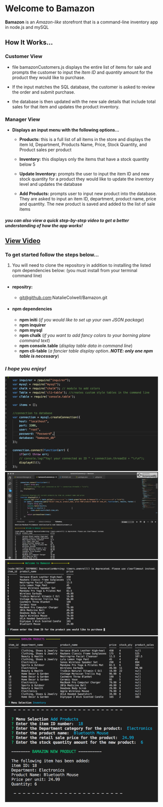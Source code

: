# Welcome to Bamazon


 __Bamazon__ is an  *Amazon-like* storefront that is a command-line inventory app in node.js and mySQL 


## How It Works...

### Customer View

* file bamazonCustomers.js displays the entire list of items for sale and prompts the customer to input the *Item ID* and *quantity* amount for the product they would like to purchase.

* If the input matches the SQL database, the customer is asked to review the order and submit purchase.

* the database is then updated with the new sale details that include total sales for that item and updates the product inventory.

### Manager View

* __Displays an input menu with the following options...__
    * __Products:__ 
    this is a full list of all items in the store and displays the item Id, Department, Products Name, Price, Stock Quantity, and Product sales per product

    * __Inventory:__ 
    this displays only the items that have a stock quantity below 5

    * __Update Inventory:__
    prompts the user to input the item ID and new stock quantity for a product they would like to update the inventory level and updates the database

    * __Add Products:__
    prompts user to input new product into the database. They are asked to input an item ID, department, product name, price and quantity. The new product is saved and added to the list of sale items


#### *you can also view a quick step-by-step video to get a better understanding of how the app works!*
## [View Video](https://youtu.be/xy4mban1mRM)


### To get started follow the steps below...

1. You will need to clone the repository in addition to installing the listed npm dependencies below:
(you must install from your terminal command line)

* #### repositry:
    * git@github.com:NatalieColwell/Bamazon.git

* #### npm dependencies  
    * __npm initi__ 
    (*if you would like to set up your own JSON package*)
    * __npm inquirer__
    * __npm mysql__
    * __npm chalk__ 
    (*if you want to add fancy colors to your borning plane command text*)
    * __npm console.table__ (*display table data in command line*)
    * __npm cli-table__ (*a fancier table display option..__NOTE: only one npm table is necessary__*)



 ### *I hope you enjoy!*


![ScreenShots](/images/0modules_createConnection.png)
![ScreenShots](/images/1customerView_commandTable.png)
![ScreenShots](/images/2customerView.productList.png)
![ScreenShots](/images/3managerView_commandTable_productDetails.png)
![ScreenShots](/images/4managerView_addNewProduct_commandLine.png)


   
